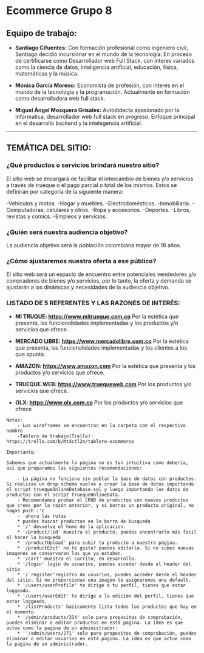 # **Ecommerce Grupo 8**

## Equipo de trabajo:
- **Santiago Cifuentes:** Con formación profesional como ingeniero civil, Santiago decidió incursionar en el mundo de la tecnología. En proceso de certificarse como Desarrollador web Full Stack, con interes variados como la ciencia de datos, inteligencia artificial, educación, física, matemáticas y la música.

- **Mónica García Moreno:** Economista de profesión, con interés en el mundo de la tecnología y la programación. Actualmente en formación como desarrolladora web full stack.

- **Miguel Ángel Mosquera Grisales:** Autodidacta apasionado por la informatica, desarrollador web full stack en progreso. Enfoque principal en el desarrollo backend y la intelegencia artificial.

---
## **TEMÁTICA DEL SITIO:**


### **¿Qué productos o servicios brindará nuestro sitio?** 
El sitio web se encargará de facilitar el intercambio de bienes y/o servicios a través de trueque o el pago parcial o total de los mismos. Estos se definirán por categoría de la siguiente manera:

-Vehículos y motos.
-Hogar y muebles.
-Electrodomésticos.
-Inmobiliaria.
-Computadoras, celulares y otros.
-Ropa y accesorios.
-Deportes.
-Libros, revistas y comics.
-Empleos y servicios.


### **¿Quién será nuestra audiencia objetivo?**  
La audiencia objetivo será la población colombiana mayor de 18 años. 


### **¿Cómo ajustaremos nuestra oferta a ese público?**
El sitio web será un espacio de encuentro entre potenciales vendedores y/o compradores de bienes y/o servicios, por lo tanto, la oferta y demanda se ajustarán a las dinámicas y necesidades de la audiencia objetivo. 


### **LISTADO DE 5 REFERENTES Y LAS RAZONES DE INTERÉS:**


- **MI TRUQUE: https://www.mitrueque.com.co** Por la estética que presenta, las funcionalidades implementadas y los productos y/o servicios que ofrece.

- **MERCADO LIBRE: https://www.mercadolibre.com.co** Por la estética que presenta, las funcionalidades implementadas y los clientes a los que apunta.

- **AMAZON: https://www.amazon.com** Por la estética que presenta y los productos y/o servicios que ofrece.

- **TRUEQUE.WEB: https://www.truequeweb.com** Por los productos y/o servicios que ofrece.

- **OLX: https://www.olx.com.co** Por los productos y/o servicios que ofrece

~~~
Notas:
    - Los wireframes se encuentran en la carpeta con el respectivo nombre
    -Tablero de trabajo(Trello): https://trello.com/b/MtXctl2n/tablero-ecommerce

Importante:

Sabemos que actualmente la página no es tan intuitiva como debería, así que preparamos las siguientes recomendaciones:

    - La página no funciona sin poblar la base de datos con productos. Si realizas un drop schema vuelve a crear la base de datos importando el script truequeOnlineDatabase.sql y luego importando los datos de productos con el script truequeOnlineData.
    - Recomendamos probar el CRUD de productos con nuevos productos que crees por la razón anterior, y si borras un producto original, no hagas push :'c
    -  ahora las rutas
    * puedes buscar productos en la barra de busqueda
    * '/' devuelve el home de la aplicacion.
    * '/product/:id' muestra el producto, puedes encontrarlo más facil al hacer la busqueda
    * '/productUpload' para subir tu producto a nuestra página.
    * '/productEdit' no te gusto? puedes editarlo. Si no subes nuevas imagenes se conservaran las que ya estaban.
    * '/cart' muestra el carrito, en desarrollo.
    * '/login' login de usuarios, puedes acceder desde el header del sitio
    * '/ register'registro de usuarios, puedes acceder desde el header del sitio. Si no proporcionas una imagen te asignaremos una default.
    * '/users/userProfile' te dirige a tu perfil, tienes que estar loggeado.
    * '/users/userEdit' te dirige a la edición del perfil, tienes que estar loggeado.
    * '/listProducts' basicamente lista todos los productos que hay en el momento.
    * '/admin/products/314' solo para propositos de comprobación, puedes eliminar o editar productos en está pagina. La idea es que actue como la pagina de un administrador.
    * ''/admin/users/271' solo para propositos de comprobación, puedes eliminar o editar usuarios en está pagina. La idea es que actue como la pagina de un administrador.

~~~
